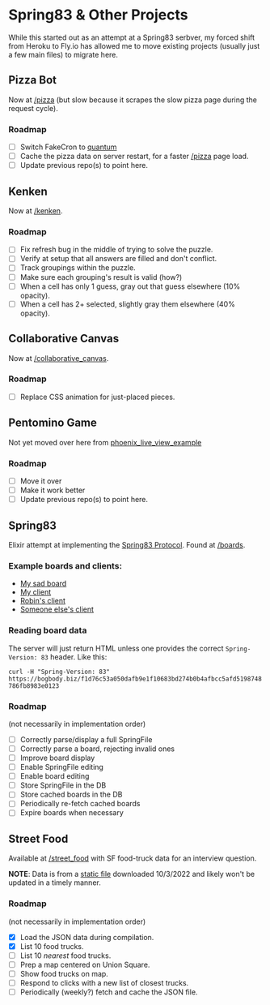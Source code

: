 # Spring83 & Other Projects

While this started out as an attempt at a Spring83 serbver,
my forced shift from Heroku to Fly.io has allowed me to move
existing projects (usually just a few main files) to migrate here.

## Pizza Bot
Now at [/pizza](https://spring-83.fly.dev/pizza) (but slow 
because it scrapes the slow pizza page during the request cycle).

### Roadmap
- [ ] Switch FakeCron to [quantum](https://hexdocs.pm/quantum/readme.html)
- [ ] Cache the pizza data on server restart,
  for a faster [/pizza](https://spring-83.fly.dev/pizza) page load.
- [ ] Update previous repo(s) to point here.

## Kenken
Now at [/kenken](https://spring-83.fly.dev/kenken).

### Roadmap
- [ ] Fix refresh bug in the middle of trying to solve the puzzle.
- [ ] Verify at setup that all answers are filled and don't conflict.
- [ ] Track groupings within the puzzle.
- [ ] Make sure each grouping's result is valid (how?)
- [ ] When a cell has only 1 guess, gray out that guess elsewhere (10% opacity).
- [ ] When a cell has 2+ selected, slightly gray them elsewhere (40% opacity).

## Collaborative Canvas
Now at [/collaborative_canvas](https://spring-83.fly.dev/collaborative_canvas).

### Roadmap
- [ ] Replace CSS animation for just-placed pieces.

## Pentomino Game
Not yet moved over here from [phoenix_live_view_example](https://github.com/johnb/phoenix_live_view_example)

### Roadmap
- [ ] Move it over
- [ ] Make it work better
- [ ] Update previous repo(s) to point here.

## Spring83
Elixir attempt at implementing the 
[Spring83 Protocol](https://github.com/robinsloan/spring-83).
Found at [/boards](https://spring-83.fly.dev/boards).

### Example boards and clients:
* [My sad board](https://bogbody.biz/f1d76c53a050dafb9e1f10683bd274b0b4afbcc5afd5198748786fb8983e0123)
* [My client](https://spring-83.fly.dev/boards)
* [Robin's client](https://followersentinel.com/)
* [Someone else's client](https://spring83.kindrobot.ca/)

### Reading board data
The server will just return HTML unless one provides
the correct `Spring-Version: 83` header. Like this:

`curl -H "Spring-Version: 83" https://bogbody.biz/f1d76c53a050dafb9e1f10683bd274b0b4afbcc5afd5198748786fb8983e0123`

### Roadmap
(not necessarily in implementation order)
- [ ] Correctly parse/display a full SpringFile
- [ ] Correctly parse a board, rejecting invalid ones
- [ ] Improve board display
- [ ] Enable SpringFile editing
- [ ] Enable board editing
- [ ] Store SpringFile in the DB
- [ ] Store cached boards in the DB
- [ ] Periodically re-fetch cached boards
- [ ] Expire boards when necessary

## Street Food
Available at [/street_food](https://spring-83.fly.dev/street_food)
with SF food-truck data for an interview question.

**NOTE**: Data is from a [static file](https://data.sfgov.org/resource/rqzj-sfat.json)
downloaded 10/3/2022 and likely won't be updated in a timely manner.

### Roadmap
(not necessarily in implementation order)
- [x] Load the JSON data during compilation.
- [x] List 10 food trucks.
- [ ] List 10 _nearest_ food trucks.
- [ ] Prep a map centered on Union Square.
- [ ] Show food trucks on map.
- [ ] Respond to clicks with a new list of closest trucks.
- [ ] Periodically (weekly?) fetch and cache the JSON file.
